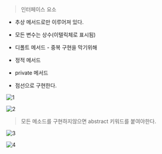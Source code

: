 
> 인터페이스 요소

+ 추상 메서드로만 이루어져 있다.

+ 모든 변수는 상수(이텔릭체로 표시됨)

+ 디폴트 메서드 - 중복 구현을 막기위해

+ 정적 메서드

+ private 메서드

+ 점선으로 구현한다.

![1](https://user-images.githubusercontent.com/49984996/76315039-46202500-631b-11ea-822a-fe46db2df294.jpg)


![2](https://user-images.githubusercontent.com/49984996/76315489-20dfe680-631c-11ea-8b26-d7ef1e8ea0e1.jpg)


> 모든 메소드를 구현하지않으면 abstract 키워드를 붙여야한다.


![3](https://user-images.githubusercontent.com/49984996/76315493-22111380-631c-11ea-871d-60176b33c644.jpg)


![4](https://user-images.githubusercontent.com/49984996/76316288-add76f80-631d-11ea-8698-76f4d3a043ad.jpg)
